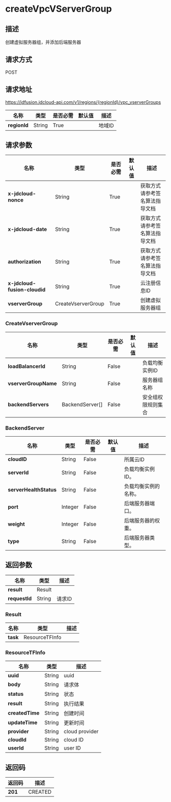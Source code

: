# createVpcVServerGroup


## 描述
创建虚拟服务器组，并添加后端服务器

## 请求方式
POST

## 请求地址
https://jdfusion.jdcloud-api.com/v1/regions/{regionId}/vpc_vserverGroups

|名称|类型|是否必需|默认值|描述|
|---|---|---|---|---|
|**regionId**|String|True| |地域ID|

## 请求参数
|名称|类型|是否必需|默认值|描述|
|---|---|---|---|---|
|**x-jdcloud-nonce**|String|True| |获取方式请参考签名算法指导文档|
|**x-jdcloud-date**|String|True| |获取方式请参考签名算法指导文档|
|**authorization**|String|True| |获取方式请参考签名算法指导文档|
|**x-jdcloud-fusion-cloudid**|String|True| |云注册信息ID|
|**vserverGroup**|CreateVserverGroup|True| |创建虚拟服务器组|

### CreateVserverGroup
|名称|类型|是否必需|默认值|描述|
|---|---|---|---|---|
|**loadBalancerId**|String|False| |负载均衡实例ID|
|**vserverGroupName**|String|False| |服务器组名称|
|**backendServers**|BackendServer[]|False| |安全组权限规则集合|
### BackendServer
|名称|类型|是否必需|默认值|描述|
|---|---|---|---|---|
|**cloudID**|String|False| |所属云ID|
|**serverId**|String|False| |负载均衡实例ID。|
|**serverHealthStatus**|String|False| |负载均衡实例的名称。|
|**port**|Integer|False| |后端服务器端口。|
|**weight**|Integer|False| |后端服务器的权重。|
|**type**|String|False| |后端服务器类型。|

## 返回参数
|名称|类型|描述|
|---|---|---|
|**result**|Result| |
|**requestId**|String|请求ID|

### Result
|名称|类型|描述|
|---|---|---|
|**task**|ResourceTFInfo| |
### ResourceTFInfo
|名称|类型|描述|
|---|---|---|
|**uuid**|String|uuid|
|**body**|String|请求体|
|**status**|String|状态|
|**result**|String|执行结果|
|**createdTime**|String|创建时间|
|**updateTime**|String|更新时间|
|**provider**|String|cloud provider|
|**cloudId**|String|cloud ID|
|**userId**|String|user ID|

## 返回码
|返回码|描述|
|---|---|
|**201**|CREATED|

